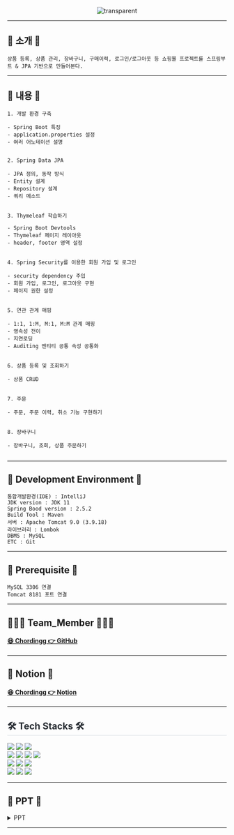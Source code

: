 
<p align="center">
  <img src="https://capsule-render.vercel.app/api?type=transparent&fontColor=6699FF&text=백견불여일타&height=150&fontSize=60&desc=스프링%20부트%20쇼핑몰%20프로젝트%20with%20JPA&descAlignY=75&descAlign=60" alt="transparent">
</p>


<hr>

## 📌 소개 📌

```
상품 등록, 상품 관리, 장바구니, 구매이력, 로그인/로그아웃 등 쇼핑몰 프로젝트를 스프링부트 & JPA 기반으로 만들어본다.
```

<hr>

## 👀 내용 👀

```
1. 개발 환경 구축

- Spring Boot 특징
- application.properties 설정
- 여러 어노테이션 설명


2. Spring Data JPA

- JPA 정의, 동작 방식
- Entity 설계
- Repository 설계
- 쿼리 메소드


3. Thymeleaf 학습하기

- Spring Boot Devtools
- Thymeleaf 페이지 레이아웃
- header, footer 영역 설정


4. Spring Security를 이용한 회원 가입 및 로그인

- security dependency 주입
- 회원 가입, 로그인, 로그아웃 구현
- 페이지 권한 설정


5. 연관 관계 매핑

- 1:1, 1:M, M:1, M:M 관계 매핑
- 영속성 전이
- 지연로딩
- Auditing 엔티티 공통 속성 공통화


6. 상품 등록 및 조회하기

- 상품 CRUD


7. 주문

- 주문, 주문 이력, 취소 기능 구현하기


8. 장바구니
 
- 장바구니, 조회, 상품 주문하기


```

<hr>

## 🔧 Development Environment 🔧
```
통합개발환경(IDE) : IntelliJ
JDK version : JDK 11
Spring Bood version : 2.5.2
Build Tool : Maven
서버 : Apache Tomcat 9.0 (3.9.18)
라이브러리 : Lombok
DBMS : MySQL
ETC : Git
```

<hr>

## 🔔 Prerequisite 🔔
```
MySQL 3306 연결 
Tomcat 8181 포트 연결
```

<hr>

## 👨‍👦‍👦 Team_Member 👨‍👦‍👦

#### [😆 Chordingg 👉 GitHub](https://github.com/Chordingg)

<hr>

## 📓 Notion 📓

#### [😆 Chordingg 👉 Notion](https://www.notion.so/with-JPA-65708e6724a344ada405ae3375ac5a3f)

<hr>

<div style="text-align: left;">
    <h2 style="border-bottom: 1px solid #d8dee4; color: #282d33;">🛠️ Tech Stacks 🛠️</h2> 
<img src="https://img.shields.io/badge/HTML5-E34F26?style=for-the-badge&logo=HTML5&logoColor=white">
<img src="https://img.shields.io/badge/CSS3-1572B6?style=for-the-badge&logo=CSS3&logoColor=white">
<img src="https://img.shields.io/badge/Java-007396?style=for-the-badge&logo=Java&logoColor=white">     
    
<br>
<img src="https://img.shields.io/badge/Spring-6DB33F?style=for-the-badge&logo=Spring&logoColor=white">
<img src="https://img.shields.io/badge/Javascript-F7DF1E?style=for-the-badge&logo=Javascript&logoColor=white">
<img src="https://img.shields.io/badge/springboot-6DB33F?style=for-the-badge&logo=springboot&logoColor=white"/>
<img src="https://img.shields.io/badge/MySQL-4479A1?style=for-the-badge&logo=MySQL&logoColor=white">

<br>
<img src="https://img.shields.io/badge/Bootstrap-7952B3?style=for-the-badge&logo=Bootstrap&logoColor=white">
<img src="https://img.shields.io/badge/Thymeleaf-%23005C0F.svg?style=for-the-badge&logo=Thymeleaf&logoColor=white">
<img src="https://img.shields.io/badge/Apache Tomcat-F8DC75?style=for-the-badge&logo=Apache Tomcat&logoColor=white">

<br>
<img src="https://img.shields.io/badge/Git-F05032?style=for-the-badge&logo=Git&logoColor=white">
<img src="https://img.shields.io/badge/Github-181717?style=for-the-badge&logo=Github&logoColor=white">
<img src="https://img.shields.io/badge/Notion-000000?style=for-the-badge&logo=Notion&logoColor=white">

</div>

<hr>

## 📂 PPT 📂

<details><summary>PPT</summary>
    
     <div>
         <h4>메인 페이지</h4>
        <img src="https://github.com/Chordingg/Spring_Boot_study1/assets/157094467/13401918-14f8-473f-b272-90fc25343293">
     </div>
     
     <div>
         <h4>게시글 작성</h4>
        <img src="https://github.com/Chordingg/Spring_Boot_study1/assets/157094467/d7df19b2-c862-4f6c-8416-928a73943993">
     </div>
     
     <div>
         <h4>{id}값으로 상세보기</h4>
        <img src="https://github.com/Chordingg/Spring_Boot_study1/assets/157094467/ed4112f0-c39a-4918-a268-88a2e3475e41">
     </div>
     
     <div>
         <h4>추가된 게시글 메인 페이지에서 보기</h4>
        <img src="https://github.com/Chordingg/Spring_Boot_study1/assets/157094467/49e3619e-ed20-47b5-a350-aa5aa70169d4">
     </div>
     
     <div>
         <h4>게시글 수정</h4>
        <img src="https://github.com/Chordingg/Spring_Boot_study1/assets/157094467/643c86cf-2db0-473a-9bdd-98cfcf87c2b7">
     </div>
     
     <div>
         <h4>게시글 삭제</h4>
        <img src="https://github.com/Chordingg/Spring_Boot_study1/assets/157094467/b5aaa2c5-59a6-499f-8166-a23dab6f56e5">
     </div>
     
     <div>
         <h4>댓글 확인</h4>
        <img src="https://github.com/Chordingg/Spring_Boot_study1/assets/157094467/371d8100-9aa9-474d-a6c2-a7a5d6beacfe">
     </div>
     
     <div>
         <h4>댓글 등록</h4>
        <img src="https://github.com/Chordingg/Spring_Boot_study1/assets/157094467/fa728aa1-9049-4d25-b2e8-ada3a41175db">
     </div>
     
     <div>
         <h4>댓글 삭제</h4>
        <img src="https://github.com/Chordingg/Spring_Boot_study1/assets/157094467/3cb25f3c-807f-4ea5-a47f-c208b717de8d">
     </div>
     
     <div>
         <h4>댓글 수정</h4>
        <img src="https://github.com/Chordingg/Spring_Boot_study1/assets/157094467/7bda164f-c058-4183-ade9-657d984006c3">
     </div>
     
     <div>
         <h4>댓글 수정 확인</h4>
        <img src="https://github.com/Chordingg/Spring_Boot_study1/assets/157094467/a666cc7b-8a6e-4059-a2e0-7e258a5b45a4">
     </div>
     
     <div>
         <h4>REST API 형식</h4>
        <img src="https://github.com/Chordingg/Spring_Boot_study1/assets/157094467/96be6652-fa22-401f-acbe-c48bbc61db10">
     </div>

</details>

<hr> 

